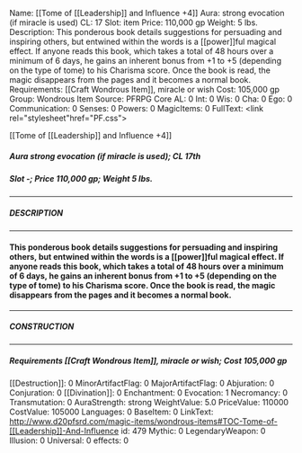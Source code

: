 Name: [[Tome of [[Leadership]] and Influence +4]]
Aura: strong evocation (if miracle is used)
CL: 17
Slot: item
Price: 110,000 gp
Weight: 5 lbs.
Description: This ponderous book details suggestions for persuading and inspiring others, but entwined within the words is a [[power]]ful magical effect. If anyone reads this book, which takes a total of 48 hours over a minimum of 6 days, he gains an inherent bonus from +1 to +5 (depending on the type of tome) to his Charisma score. Once the book is read, the magic disappears from the pages and it becomes a normal book.
Requirements: [[Craft Wondrous Item]], miracle or wish
Cost: 105,000 gp
Group: Wondrous Item
Source: PFRPG Core
AL: 0
Int: 0
Wis: 0
Cha: 0
Ego: 0
Communication: 0
Senses: 0
Powers: 0
MagicItems: 0
FullText: <link rel="stylesheet"href="PF.css"><div class="heading"><p class="alignleft">[[Tome of [[Leadership]] and Influence +4]]</p><div style="clear: both;"></div></div><div><h5><b>Aura </b>strong evocation (if miracle is used); <b>CL </b>17th</h5><h5><b>Slot </b>-; <b>Price </b>110,000 gp; <b>Weight </b>5 lbs.</h5></div><hr/><div><h5><b>DESCRIPTION</b></h5></div><hr/><div><h4><p>This ponderous book details suggestions for persuading and inspiring others, but entwined within the words is a [[power]]ful magical effect. If anyone reads this book, which takes a total of 48 hours over a minimum of 6 days, he gains an inherent bonus from +1 to +5 (depending on the type of tome) to his Charisma score. Once the book is read, the magic disappears from the pages and it becomes a normal book.</p></h4></div><hr/><div><h5><b>CONSTRUCTION</b></h5></div><hr/><div><h5><b>Requirements </b>[[Craft Wondrous Item]], <i>miracle or wish</i>; <b>Cost </b>105,000 gp</h5></div>
[[Destruction]]: 0
MinorArtifactFlag: 0
MajorArtifactFlag: 0
Abjuration: 0
Conjuration: 0
[[Divination]]: 0
Enchantment: 0
Evocation: 1
Necromancy: 0
Transmutation: 0
AuraStrength: strong
WeightValue: 5.0
PriceValue: 110000
CostValue: 105000
Languages: 0
BaseItem: 0
LinkText: http://www.d20pfsrd.com/magic-items/wondrous-items#TOC-Tome-of-[[Leadership]]-And-Influence
id: 479
Mythic: 0
LegendaryWeapon: 0
Illusion: 0
Universal: 0
effects: 0
